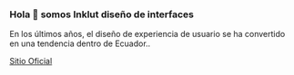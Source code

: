 ### Hola 👋 somos **Inklut diseño de interfaces**
En los últimos años, el diseño de experiencia de usuario se ha convertido en una tendencia dentro de Ecuador..

[Sitio Oficial](https://inklut.github.io)
